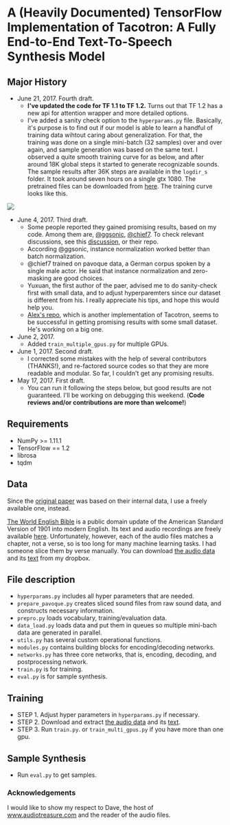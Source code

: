 # A (Heavily Documented) TensorFlow Implementation of Tacotron: A Fully End-to-End Text-To-Speech Synthesis Model

## **Major History**
  * June 21, 2017. Fourth draft. 
    * **I've updated the code for TF 1.1 to TF 1.2.** Turns out that TF 1.2 has a new api for attention wrapper and more detailed options.
    * I've added a sanity check option to the `hyperparams.py` file. Basically, it's purpose is to find out if our model is able to learn a handful of training data wihtout caring about generalization. For that, the training was done on a single mini-batch (32 samples) over and over again, and sample generation was based on the same text. I observed a quite smooth training curve for as below, and after around 18K global steps it started to generate recognizable sounds. The sample results after 36K steps are available in the `logdir_s` folder. It took around seven hours on a single gtx 1080. The pretrained files can be downloaded from [here](https://u42868014.dl.dropboxusercontent.com/u/42868014/tacotron/logdir_s.zip). The training curve looks like this.

<img src="fig/mean_loss.png">

  * June 4, 2017. Third draft. 
    * Some people reported they gained promising results, based on my code. Among them are, [@ggsonic](https://www.github.com/ggsonic), [@chief7](https://www.github.com/chief7). To check relevant discussions, see this [discussion](https://www.github.com/Kyubyong/tacotron/issues/30), or their repo. 
    * According @ggsonic, instance normalization worked better than batch normalization.
    * @chief7 trained on pavoque data, a German corpus spoken by a single male actor. He said that instance normalization and zero-masking are good choices.
    * Yuxuan, the first author of the paer, advised me to do sanity-check first with small data, and to adjust hyperparemters since our dataset is different from his. I really appreciate his tips, and hope this would help you.
    * [Alex's repo](https://github.com/barronalex/Tacotron), which is another implementation of Tacotron, seems to be successful in getting promising results with some small dataset. He's working on a big one.
  * June 2, 2017. 
    * Added `train_multiple_gpus.py` for multiple GPUs.
  * June 1, 2017. Second draft. 
    * I corrected some mistakes with the help of several contributors (THANKS!), and re-factored source codes so that they are more readable and modular. So far, I couldn't get any promising results.
  * May 17, 2017. First draft. 
    * You can run it following the steps below, but good results are not guaranteed. I'll be working on debugging this weekend. (**Code reviews and/or contributions are more than welcome!**)

## Requirements
  * NumPy >= 1.11.1
  * TensorFlow == 1.2
  * librosa
  * tqdm

## Data
Since the [original paper](https://arxiv.org/abs/1703.10135) was based on their internal data, I use a freely available one, instead.

[The World English Bible](https://en.wikipedia.org/wiki/World_English_Bible) is a public domain update of the American Standard Version of 1901 into modern English. Its text and audio recordings are freely available [here](http://www.audiotreasure.com/webindex.htm). Unfortunately, however, each of the audio files matches a chapter, not a verse, so is too long for many machine learning tasks. I had someone slice them by verse manually. You can download [the audio data](https://dl.dropboxusercontent.com/u/42868014/WEB.zip) and its [text](https://dl.dropboxusercontent.com/u/42868014/text.csv) from my dropbox.



## File description
  * `hyperparams.py` includes all hyper parameters that are needed.
  * `prepare_pavoque.py` creates sliced sound files from raw sound data, and constructs necessary information.
  * `prepro.py` loads vocabulary, training/evaluation data.
  * `data_load.py` loads data and put them in queues so multiple mini-bach data are generated in parallel.
  * `utils.py` has several custom operational functions.
  * `modules.py` contains building blocks for encoding/decoding networks.
  * `networks.py` has three core networks, that is, encoding, decoding, and postprocessing network.
  * `train.py` is for training.
  * `eval.py` is for sample synthesis.
  

## Training
  * STEP 1. Adjust hyper parameters in `hyperparams.py` if necessary.
  * STEP 2. Download and extract [the audio data](https://dl.dropboxusercontent.com/u/42868014/WEB.zip) and its [text](https://dl.dropboxusercontent.com/u/42868014/text.csv).
  * STEP 3. Run `train.py`. or `train_multi_gpus.py` if you have more than one gpu.

## Sample Synthesis
  * Run `eval.py` to get samples.

### Acknowledgements
I would like to show my respect to Dave, the host of www.audiotreasure.com and the reader of the audio files.
